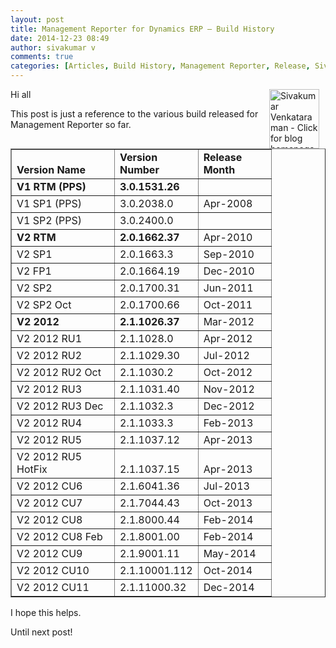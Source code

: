 ```yaml
---
layout: post
title: Management Reporter for Dynamics ERP – Build History
date: 2014-12-23 08:49
author: sivakumar v
comments: true
categories: [Articles, Build History, Management Reporter, Release, Sivakumar Venkataraman, Uncategorized, Version]
---
```

<p style="text-align:left;"><a title="Sivakumar Venkataraman - Click for blog homepage"><img border="0" hspace="10" alt="Sivakumar Venkataraman - Click for blog homepage" src="https://microsofttpd.github.io/assets/0871.sivav.jpg" width="80" align="right" height="95" /></a>Hi all</p>
<p>This post is just a reference to the various build released for Management Reporter so far.</p>
<table cellspacing="0" cellpadding="0" border="1">
<tbody>
<tr>
<td valign="bottom" width="148"><b>Version Name</b></td>
<td valign="bottom" width="107"><b>Version Number</b></td>
<td valign="bottom" width="100"><b>Release Month</b></td>
</tr>
<tr>
<td valign="bottom" width="148"><b>V1 RTM (PPS)</b></td>
<td valign="bottom" width="107"><b>3.0.1531.26</b></td>
<td valign="bottom" width="100">&nbsp;</td>
</tr>
<tr>
<td valign="bottom" width="148">V1 SP1 (PPS)</td>
<td valign="bottom" width="107">3.0.2038.0</td>
<td valign="bottom" width="100">Apr-2008</td>
</tr>
<tr>
<td valign="bottom" width="148">V1 SP2 (PPS)</td>
<td valign="bottom" width="107">3.0.2400.0</td>
<td valign="bottom" width="100">&nbsp;</td>
</tr>
<tr>
<td valign="bottom" width="148"><b>V2 RTM</b></td>
<td valign="bottom" width="107"><b>2.0.1662.37</b></td>
<td valign="bottom" width="100">Apr-2010</td>
</tr>
<tr>
<td valign="bottom" width="148">V2 SP1</td>
<td valign="bottom" width="107">2.0.1663.3</td>
<td valign="bottom" width="100">Sep-2010</td>
</tr>
<tr>
<td valign="bottom" width="148">V2 FP1</td>
<td valign="bottom" width="107">2.0.1664.19</td>
<td valign="bottom" width="100">Dec-2010</td>
</tr>
<tr>
<td valign="bottom" width="148">V2 SP2</td>
<td valign="bottom" width="107">2.0.1700.31</td>
<td valign="bottom" width="100">Jun-2011</td>
</tr>
<tr>
<td valign="bottom" width="148">V2 SP2 Oct</td>
<td valign="bottom" width="107">2.0.1700.66</td>
<td valign="bottom" width="100">Oct-2011</td>
</tr>
<tr>
<td valign="bottom" width="148"><b>V2 2012</b></td>
<td valign="bottom" width="107"><b>2.1.1026.37</b></td>
<td valign="bottom" width="100">Mar-2012</td>
</tr>
<tr>
<td valign="bottom" width="148">V2 2012 RU1</td>
<td valign="bottom" width="107">2.1.1028.0</td>
<td valign="bottom" width="100">Apr-2012</td>
</tr>
<tr>
<td valign="bottom" width="148">V2 2012 RU2</td>
<td valign="bottom" width="107">2.1.1029.30</td>
<td valign="bottom" width="100">Jul-2012</td>
</tr>
<tr>
<td valign="bottom" width="148">V2 2012 RU2 Oct</td>
<td valign="bottom" width="107">2.1.1030.2</td>
<td valign="bottom" width="100">Oct-2012</td>
</tr>
<tr>
<td valign="bottom" width="148">V2 2012 RU3</td>
<td valign="bottom" width="107">2.1.1031.40</td>
<td valign="bottom" width="100">Nov-2012</td>
</tr>
<tr>
<td valign="bottom" width="148">V2 2012 RU3 Dec</td>
<td valign="bottom" width="107">2.1.1032.3</td>
<td valign="bottom" width="100">Dec-2012</td>
</tr>
<tr>
<td valign="bottom" width="148">V2 2012 RU4</td>
<td valign="bottom" width="107">2.1.1033.3</td>
<td valign="bottom" width="100">Feb-2013</td>
</tr>
<tr>
<td valign="bottom" width="148">V2 2012 RU5</td>
<td valign="bottom" width="107">2.1.1037.12</td>
<td valign="bottom" width="100">Apr-2013</td>
</tr>
<tr>
<td valign="bottom" width="148">V2 2012 RU5 HotFix</td>
<td valign="bottom" width="107">2.1.1037.15</td>
<td valign="bottom" width="100">Apr-2013</td>
</tr>
<tr>
<td valign="bottom" width="148">V2 2012 CU6</td>
<td valign="bottom" width="107">2.1.6041.36</td>
<td valign="bottom" width="100">Jul-2013</td>
</tr>
<tr>
<td valign="bottom" width="148">V2 2012 CU7</td>
<td valign="bottom" width="107">2.1.7044.43</td>
<td valign="bottom" width="100">Oct-2013</td>
</tr>
<tr>
<td valign="bottom" width="148">V2 2012 CU8</td>
<td valign="bottom" width="107">2.1.8000.44</td>
<td valign="bottom" width="100">Feb-2014</td>
</tr>
<tr>
<td valign="bottom" width="148">V2 2012 CU8 Feb</td>
<td valign="bottom" width="107">2.1.8001.00</td>
<td valign="bottom" width="100">Feb-2014</td>
</tr>
<tr>
<td valign="bottom" width="148">V2 2012 CU9</td>
<td valign="bottom" width="107">2.1.9001.11</td>
<td valign="bottom" width="100">May-2014</td>
</tr>
<tr>
<td valign="bottom" width="148">V2 2012 CU10</td>
<td valign="bottom" width="107">2.1.10001.112</td>
<td valign="bottom" width="100">Oct-2014</td>
</tr>
<tr>
<td valign="bottom" width="148">V2 2012 CU11</td>
<td valign="bottom" width="107">2.1.11000.32</td>
<td valign="bottom" width="100">Dec-2014</td>
</tr>
</tbody>
</table>
<p>I hope this helps.</p>
<p>Until next post!</p>
